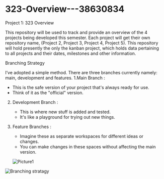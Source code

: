 # 323-Overview---38630834

Project 1: 323 Overview

This repository will be used to track and provide an overview of the 4 projects being developed this semester. Each project will get their own repository name, (Project 2, Project 3, Project 4, Project 5).
This repository will hold presently the only the kanban project, which holds data pertaining to all projects and their dates, milestones and other information.


Branching Strategy

I’ve adopted a simple method. There are three branches currently namely: main, development and features. 
1.Main Branch :
   - This is the safe version of your project that's always ready for use.
   - Think of it as the "official" version.

2. Development Branch :
   - This is where new stuff is added and tested.
   - It's like a playground for trying out new things.

3. Feature Branches :
   - Imagine these as separate workspaces for different ideas or changes.
   - You can make changes in these spaces without affecting the main version.
  
   ![Picture1](https://github.com/HughAlfrid/323-Overview---38630834/assets/129861251/bbed05d8-ab0f-4a22-b2a7-43c6e19c4c83)



![Branching stratagy](https://github.com/HughAlfrid/323-Overview---38630834/assets/129861251/8fa04699-1661-453a-b8ba-5d0bf6aa4665)




